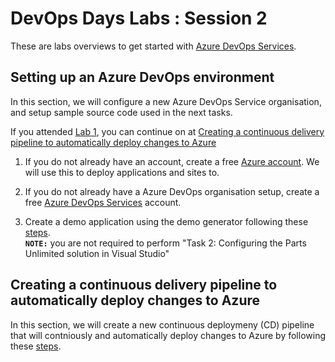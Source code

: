 # DevOps Days Labs : Session 2

These are labs overviews to get started with [Azure DevOps Services](https://azure.microsoft.com/en-us/services/devops/).

## Setting up an Azure DevOps environment
In this section, we will configure a new Azure DevOps Service organisation, and setup sample source code used in the next tasks.

If you attended [Lab 1](./devopsdays_lab_session1.md), you can continue on at [Creating a continuous delivery pipeline to automatically deploy changes to Azure](#creatingcipipeline)

1. If you do not already have an account, create a free [Azure account](https://azure.microsoft.com/en-us/free/). We will use this to deploy applications and sites to.

1. If you do not already have a Azure DevOps organisation setup, create a free [Azure DevOps Services](https://go.microsoft.com/fwlink/?LinkId=2014881&campaign=acom~azure~devops~services~main~hero&githubsi=true&clcid=0x409&WebUserId=1C8EEE140888618B2D45E3DF09CC60C9) account.

1. Create a demo application using the demo generator following these [steps](https://www.azuredevopslabs.com/labs/azuredevops/prereq/). <br/>
**`NOTE:`** you are not required to perform "Task 2: Configuring the Parts Unlimited solution in Visual Studio"

  
## <a name="creatingcipipeline" ></a> Creating a continuous delivery pipeline to automatically deploy changes to Azure ##

In this section, we will create a new continuous deploymeny (CD) pipeline that will contniously and automatically deploy changes to Azure by following these [steps](https://www.azuredevopslabs.com/labs/azuredevops/continuousdeployment/).
